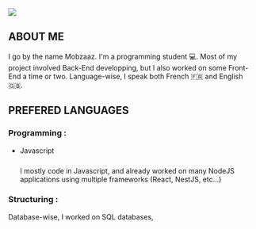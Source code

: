 <img align="center" src="https://github.com/Mobzaaz/Mobzaaz/blob/main/githubBanniere.png"/>

## ABOUT ME

I go by the name Mobzaaz.
I'm a programming student 💻.
Most of my project involved Back-End developping, but I also worked on some Front-End a time or two.
Language-wise, I speak both French 🇫🇷 and English 🇬🇧.

## PREFERED LANGUAGES

<h3>Programming :</h3>
<ul>
  <li>Javascript</li>
  <img align="center" width="10px" height="10px" src="https://upload.wikimedia.org/wikipedia/commons/6/6a/JavaScript-logo.png"/>
  <p>I mostly code in Javascript, and already worked on many NodeJS applications using multiple frameworks (React, NestJS, etc...)</p>
</ul>

<h3>Structuring :</h3>

Database-wise, I worked on SQL databases, 
